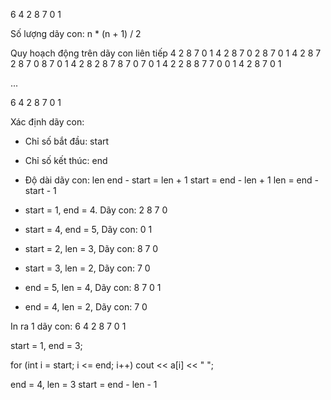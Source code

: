 6
4 2 8 7 0 1

Số lượng dãy con: n * (n + 1) / 2

Quy hoạch động trên dãy con liên tiếp
4 2 8 7 0 1
4 2 8 7 0
2 8 7 0 1 
4 2 8 7
2 8 7 0
8 7 0 1
4 2 8
2 8 7
8 7 0
7 0 1
4 2
2 8
8 7
7 0
0 1
4
2
8
7
0
1

...


6
4 2 8 7 0 1

Xác định dãy con:
- Chỉ số bắt đầu: start
- Chỉ số kết thúc: end
- Độ dài dãy con: len
end - start = len + 1
start = end - len + 1
len = end - start - 1

- start = 1, end = 4. Dãy con: 2 8 7 0
- start = 4, end = 5, Dãy con: 0 1
- start = 2, len = 3, Dãy con: 8 7 0
- start = 3, len = 2, Dãy con: 7 0
- end = 5, len = 4, Dãy con: 8 7 0 1
- end = 4, len = 2, Dãy con: 7 0

In ra 1 dãy con:
6
4 2 8 7 0 1

start = 1, end = 3;

for (int i = start; i <= end; i++)
	cout << a[i] << " ";

end = 4, len = 3
start = end - len - 1


